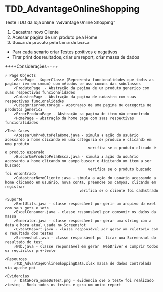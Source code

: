 # TDD_AdvantageOnlineShopping
Teste TDD da loja online "Advantage Online Shopping"

1. Cadastrar novo Cliente
2. Acessar pagina de um produto pela Home
3. Busca de produto pela barra de busca

* Para cada senario criar Testes positivos e negativos
* Tirar print dos reultados, criar um report, criar massa de dados

++++Considerações++++

	✓ Page Objects
		✓BasePage - SuperClasse (Representa funcionalidades que todas as paginas tem em comum) com métodos de uso comuns das subclasses
		✓ProdutoPage  - Abstração da pagina de um produto generico com suas respectivas funcionalidades
		✓CadastroPage - Abstração da pagina de cadastro com suas respectivas funcionalidades
		✓CategoriaProdutoPage - Abstração de uma pagina de categoria de produtos generica
		✓ErrorProdutoPage - Abstração da pagina de item não encontrado
		✓HomePage - Abstração da home page com suas respectivas funcionalidades
		
	✓Test Cases
		✓AcessarUmProdutoPelaHome.java - simula a ação do usuário acessando a home clicando em uma categoria de produco e clicando em uma produto
									      verifica se o produto clicado é o produto esperado
		✓BuscarUmProdutoPelaBusca.java - simula a ação do usuário acessando a home clicando no campo buscar e digitando um item a ser buscado
									      verifica se o produto buscado foi encontrado
		✓CadastrarNovoCliente.java - simula a ação do usuário acessando a home clicando em usuário, nova conta, preenche os campos, clicando em registrar
									  verifica se o cliente foi cadastrado
	
	✓Suporte
		✓ExelUtils.java - classe responsável por gerir um arquivo do exel com seus gets e sets
		✓ExcelConsumer.java - classe responsável por comsumir os dados da massa
		✓Generator.java - classe responsável por gerar uma string com a data e hora atual usada no Screenshot
		✓ExtentReport.java - classe responsável por gerar um relatorio com o resultado dos testes
		✓Screenshot.java - classe responsável por tirar uma Screenshot do resultado do test
		✓Web.java - Classe responsável em gerar  WebDriver e cumprir todos os requisitos pré-teste
		
	✓Resources
		✓TDD_AdvantageOnlineShoppingData.xlsx massa de dados controlada via apache poi
		
	✓Evidencias
		✓  DataHora_nomeDoTest.png - evidencia que o teste foi realizado
	✓testng - Roda todos os testes e gera um unico report
	